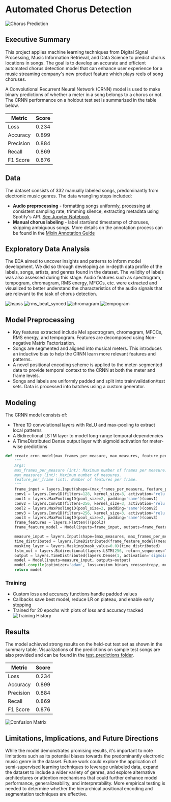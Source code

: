 # Automated Chorus Detection

![Chorus Prediction](./images/185.webp)

## Executive Summary

This project applies machine learning techniques from Digital Signal Processing, Music Information Retrieval, and Data Science to predict chorus locations in songs. The goal is to develop an accurate and efficient automated chorus detection model that can enhance user experience for a music streaming company's new product feature which plays reels of song choruses.

A Convolutional Recurrent Neural Network (CRNN) model is used to make binary predictions of whether a meter in a song belongs to a chorus or not. The CRNN performance on a holdout test set is summarized in the table below.

| Metric         | Score  |
|----------------|--------|
| Loss           | 0.234  |
| Accuracy       | 0.899  |
| Precision      | 0.884  |
| Recall         | 0.869  |
| F1 Score       | 0.876  |

## Data

The dataset consists of 332 manually labeled songs, predominantly from electronic music genres. The data wrangling steps included:

- **Audio preprocessing** - formatting songs uniformly, processing at consistent sampling rate, trimming silence, extracting metadata using Spotify's API. [See Jupyter Notebook](notebooks/Preprocessing.ipynb)
- **Manual chorus labeling** - label start/end timestamp of choruses, skipping ambiguous songs. More details on the annotation process can be found in the [Mixin Annotation Guide](docs/Mixin%20Data%20Annotation%20Guide.pdf)

## Exploratory Data Analysis

The EDA aimed to uncover insights and patterns to inform model development. We did so through developing an in-depth data profile of the labels, songs, artists, and genres found in the dataset. The validity of labels was also assessed during this stage. Audio features such as spectrogram, tempogram, chromagram, RMS energy, MFCCs, etc. were extracted and visualized to better understand the characteristics of the audio signals that are relevant to the task of chorus detection.

![hspss](./images/hpss.png)
![rms_beat_synced](./images/rms_beat_synced.png)
![chromagram](./images/chromagram_stacked.png)
![tempogram](./images/tempogram.png)

## Model Preprocessing

- Key features extracted include Mel spectrogram, chromagram, MFCCs, RMS energy, and tempogram. Features are decomposed using Non-negative Matrix Factorization.
- Songs are segmented and aligned into musical meters. This introduces an inductive bias to help the CRNN learn more relevant features and patterns.
- A novel positional encoding scheme is applied to the meter-segmented data to provide temporal context to the CRNN at both the meter and frame levels.
- Songs and labels are uniformly padded and split into train/validation/test sets. Data is processed into batches using a custom generator.

## Modeling

The CRNN model consists of:

- Three 1D convolutional layers with ReLU and max-pooling to extract local patterns 
- A Bidirectional LSTM layer to model long-range temporal dependencies
- A TimeDistributed Dense output layer with sigmoid activation for meter-wise predictions

``` python
def create_crnn_model(max_frames_per_measure, max_measures, feature_per_frame):
    """
    Args:
    max_frames_per_measure (int): Maximum number of frames per measure.
    max_measures (int): Maximum number of measures.
    feature_per_frame (int): Number of features per frame.
    """
    frame_input = layers.Input(shape=(max_frames_per_measure, feature_per_frame))
    conv1 = layers.Conv1D(filters=128, kernel_size=3, activation='relu', padding='same')(frame_input)
    pool1 = layers.MaxPooling1D(pool_size=2, padding='same')(conv1)
    conv2 = layers.Conv1D(filters=256, kernel_size=3, activation='relu', padding='same')(pool1)
    pool2 = layers.MaxPooling1D(pool_size=2, padding='same')(conv2)
    conv3 = layers.Conv1D(filters=256, kernel_size=3, activation='relu', padding='same')(pool2)
    pool3 = layers.MaxPooling1D(pool_size=2, padding='same')(conv3)
    frame_features = layers.Flatten()(pool3)
    frame_feature_model = Model(inputs=frame_input, outputs=frame_features)

    measure_input = layers.Input(shape=(max_measures, max_frames_per_measure, feature_per_frame))
    time_distributed = layers.TimeDistributed(frame_feature_model)(measure_input)
    masking_layer = layers.Masking(mask_value=0.0)(time_distributed)
    lstm_out = layers.Bidirectional(layers.LSTM(256, return_sequences=True))(masking_layer)
    output = layers.TimeDistributed(layers.Dense(1, activation='sigmoid'))(lstm_out)
    model = Model(inputs=measure_input, outputs=output)
    model.compile(optimizer='adam', loss=custom_binary_crossentropy, metrics=[custom_accuracy])
    return model
```

### Training

- Custom loss and accuracy functions handle padded values
- Callbacks save best model, reduce LR on plateau, and enable early stopping
- Trained for 20 epochs with plots of loss and accuracy tracked
![Training History](./images/training_history_model1.png)

## Results

The model achieved strong results on the held-out test set as shown in the summary table. Visualizations of the predictions on sample test songs are also provided and can be found in the [test_predictions folder](images/test_predictions).

| Metric         | Score  |
|----------------|--------|
| Loss           | 0.234  |
| Accuracy       | 0.899  |
| Precision      | 0.884  |
| Recall         | 0.869  |
| F1 Score       | 0.876  |

![Confusion Matrix](./images/confusion_matrix.png)

## Limitations, Implications, and Future Directions

While the model demonstrates promising results, it's important to note limitations such as its potential biases towards the predominantly electronic music genre in the dataset. Future work could explore the application of semi-supervised learning techniques to leverage unlabeled data, expand the dataset to include a wider variety of genres, and explore alternative architectures or attention mechanisms that could further enhance model performance, generalizeability, and interpretability. More empirical testing is needed to determine whether the hierarchical positional encoding and segmentation techniques are effective. 


